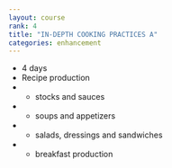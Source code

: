 ```yaml
---
layout: course
rank: 4
title: "IN-DEPTH COOKING PRACTICES A"
categories: enhancement
---
```


* 4 days
* Recipe production
* - stocks and sauces
* - soups and appetizers
* - salads, dressings and sandwiches
* - breakfast production